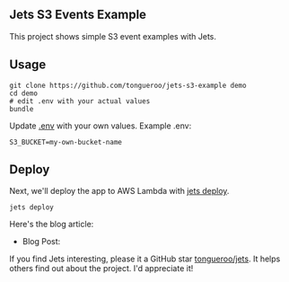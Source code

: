 ## Jets S3 Events Example

This project shows simple S3 event examples with Jets.

## Usage

    git clone https://github.com/tongueroo/jets-s3-example demo
    cd demo
    # edit .env with your actual values
    bundle

Update [.env](.env) with your own values. Example .env:

    S3_BUCKET=my-own-bucket-name

## Deploy

Next, we'll deploy the app to AWS Lambda with [jets deploy](http://rubyonjets.com/reference/jets-deploy/).

    jets deploy

Here's the blog article:

* Blog Post: []()

If you find Jets interesting, please it a GitHub star [tongueroo/jets](https://github.com/tongueroo/jets). It helps others find out about the project.  I'd appreciate it!
